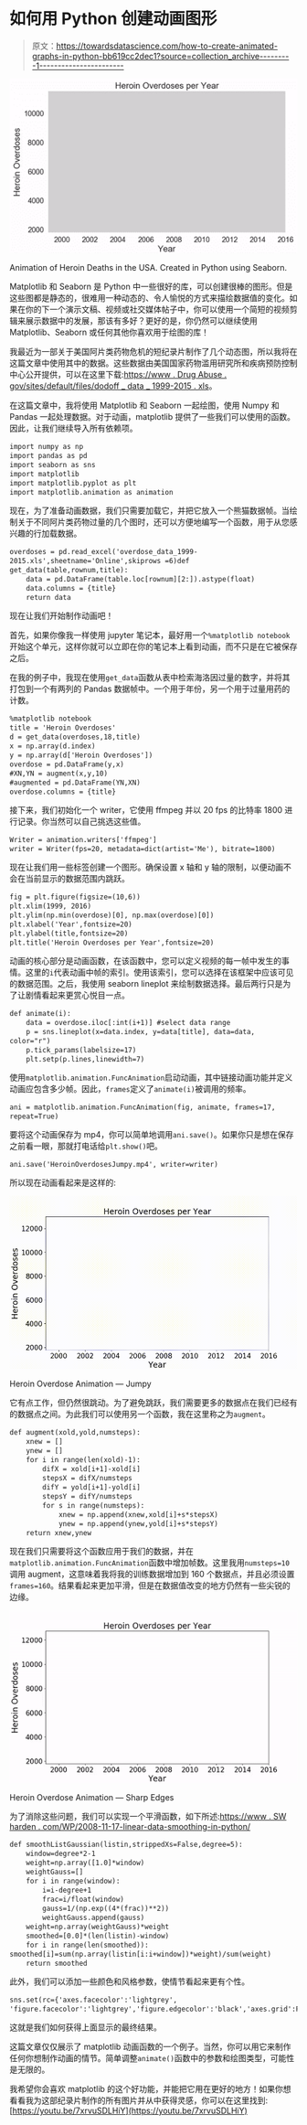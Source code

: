 # 如何用 Python 创建动画图形

> 原文：<https://towardsdatascience.com/how-to-create-animated-graphs-in-python-bb619cc2dec1?source=collection_archive---------1----------------------->

![](img/1f6f1a0de877440360de12e017c5bf49.png)

Animation of Heroin Deaths in the USA. Created in Python using Seaborn.

Matplotlib 和 Seaborn 是 Python 中一些很好的库，可以创建很棒的图形。但是这些图都是静态的，很难用一种动态的、令人愉悦的方式来描绘数据值的变化。如果在你的下一个演示文稿、视频或社交媒体帖子中，你可以使用一个简短的视频剪辑来展示数据中的发展，那该有多好？更好的是，你仍然可以继续使用 Matplotlib、Seaborn 或任何其他你喜欢用于绘图的库！

我最近为一部关于美国阿片类药物危机的短纪录片制作了几个动态图，所以我将在这篇文章中使用其中的数据。这些数据由美国国家药物滥用研究所和疾病预防控制中心公开提供，可以在这里下载:[https://www . Drug Abuse . gov/sites/default/files/dodoff _ data _ 1999-2015 . xls](https://www.drugabuse.gov/sites/default/files/overdose_data_1999-2015.xls)。

在这篇文章中，我将使用 Matplotlib 和 Seaborn 一起绘图，使用 Numpy 和 Pandas 一起处理数据。对于动画，matplotlib 提供了一些我们可以使用的函数。因此，让我们继续导入所有依赖项。

```
import numpy as np
import pandas as pd
import seaborn as sns
import matplotlib
import matplotlib.pyplot as plt
import matplotlib.animation as animation
```

现在，为了准备动画数据，我们只需要加载它，并把它放入一个熊猫数据帧。当绘制关于不同阿片类药物过量的几个图时，还可以方便地编写一个函数，用于从您感兴趣的行加载数据。

```
overdoses = pd.read_excel('overdose_data_1999-2015.xls',sheetname='Online',skiprows =6)def get_data(table,rownum,title):
    data = pd.DataFrame(table.loc[rownum][2:]).astype(float)
    data.columns = {title}
    return data
```

现在让我们开始制作动画吧！

首先，如果你像我一样使用 jupyter 笔记本，最好用一个`%matplotlib notebook`开始这个单元，这样你就可以立即在你的笔记本上看到动画，而不只是在它被保存之后。

在我的例子中，我现在使用`get_data`函数从表中检索海洛因过量的数字，并将其打包到一个有两列的 Pandas 数据帧中。一个用于年份，另一个用于过量用药的计数。

```
%matplotlib notebook
title = 'Heroin Overdoses'
d = get_data(overdoses,18,title)
x = np.array(d.index)
y = np.array(d['Heroin Overdoses'])
overdose = pd.DataFrame(y,x)
#XN,YN = augment(x,y,10)
#augmented = pd.DataFrame(YN,XN)
overdose.columns = {title}
```

接下来，我们初始化一个 writer，它使用 ffmpeg 并以 20 fps 的比特率 1800 进行记录。你当然可以自己挑选这些值。

```
Writer = animation.writers['ffmpeg']
writer = Writer(fps=20, metadata=dict(artist='Me'), bitrate=1800)
```

现在让我们用一些标签创建一个图形。确保设置 x 轴和 y 轴的限制，以便动画不会在当前显示的数据范围内跳跃。

```
fig = plt.figure(figsize=(10,6))
plt.xlim(1999, 2016)
plt.ylim(np.min(overdose)[0], np.max(overdose)[0])
plt.xlabel('Year',fontsize=20)
plt.ylabel(title,fontsize=20)
plt.title('Heroin Overdoses per Year',fontsize=20)
```

动画的核心部分是动画函数，在该函数中，您可以定义视频的每一帧中发生的事情。这里的`i`代表动画中帧的索引。使用该索引，您可以选择在该框架中应该可见的数据范围。之后，我使用 seaborn lineplot 来绘制数据选择。最后两行只是为了让剧情看起来更赏心悦目一点。

```
def animate(i):
    data = overdose.iloc[:int(i+1)] #select data range
    p = sns.lineplot(x=data.index, y=data[title], data=data, color="r")
    p.tick_params(labelsize=17)
    plt.setp(p.lines,linewidth=7)
```

使用`matplotlib.animation.FuncAnimation`启动动画，其中链接动画功能并定义动画应包含多少帧。因此，`frames`定义了`animate(i)`被调用的频率。

```
ani = matplotlib.animation.FuncAnimation(fig, animate, frames=17, repeat=True)
```

要将这个动画保存为 mp4，你可以简单地调用`ani.save()`。如果你只是想在保存之前看一眼，那就打电话给`plt.show()`吧。

```
ani.save('HeroinOverdosesJumpy.mp4', writer=writer)
```

所以现在动画看起来是这样的:

![](img/8c4e005cba1afd1f1b4321d62f455eb5.png)

Heroin Overdose Animation — Jumpy

它有点工作，但仍然很跳动。为了避免跳跃，我们需要更多的数据点在我们已经有的数据点之间。为此我们可以使用另一个函数，我在这里称之为`augment`。

```
def augment(xold,yold,numsteps):
    xnew = []
    ynew = []
    for i in range(len(xold)-1):
        difX = xold[i+1]-xold[i]
        stepsX = difX/numsteps
        difY = yold[i+1]-yold[i]
        stepsY = difY/numsteps
        for s in range(numsteps):
            xnew = np.append(xnew,xold[i]+s*stepsX)
            ynew = np.append(ynew,yold[i]+s*stepsY)
    return xnew,ynew
```

现在我们只需要将这个函数应用于我们的数据，并在`matplotlib.animation.FuncAnimation`函数中增加帧数。这里我用`numsteps=10`调用 augment，这意味着我将我的训练数据增加到 160 个数据点，并且必须设置`frames=160`。结果看起来更加平滑，但是在数据值改变的地方仍然有一些尖锐的边缘。

![](img/49cc4a82927f2ff1ad2cec227740ad5d.png)

Heroin Overdose Animation — Sharp Edges

为了消除这些问题，我们可以实现一个平滑函数，如下所述:[https://www . SW harden . com/WP/2008-11-17-linear-data-smoothing-in-python/](https://www.swharden.com/wp/2008-11-17-linear-data-smoothing-in-python/)

```
def smoothListGaussian(listin,strippedXs=False,degree=5):  
    window=degree*2-1  
    weight=np.array([1.0]*window)  
    weightGauss=[]  
    for i in range(window):  
        i=i-degree+1  
        frac=i/float(window)  
        gauss=1/(np.exp((4*(frac))**2))  
        weightGauss.append(gauss)
    weight=np.array(weightGauss)*weight  
    smoothed=[0.0]*(len(listin)-window)  
    for i in range(len(smoothed)):        smoothed[i]=sum(np.array(listin[i:i+window])*weight)/sum(weight)  
    return smoothed
```

此外，我们可以添加一些颜色和风格参数，使情节看起来更有个性。

```
sns.set(rc={'axes.facecolor':'lightgrey', 'figure.facecolor':'lightgrey','figure.edgecolor':'black','axes.grid':False})
```

这就是我们如何获得上面显示的最终结果。

这篇文章仅仅展示了 matplotlib 动画函数的一个例子。当然，你可以用它来制作任何你想制作动画的情节。简单调整`animate()`函数中的参数和绘图类型，可能性是无限的。

我希望你会喜欢 matplotlib 的这个好功能，并能把它用在更好的地方！如果你想看看我为这部纪录片制作的所有图片并从中获得灵感，你可以在这里找到:[https://youtu.be/7xrvuSDLHiY](https://youtu.be/7xrvuSDLHiY)